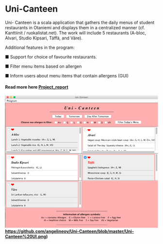 # Uni-Canteen

Uni- Canteen is a scala application that gathers the daily menus of student restaurants in Otaniemi
and displays them in a centralized manner (cf. Kanttiinit / ruokalistat.net). The work will include
5 restaurants (A-bloc, Alvari, Studio Kipsari, Täffä, and Väre).

Additional features in the program:

■ Support for choice of favourite restaurants.

■ Filter menu items based on allergen

■ Inform users about menu items that contain allergens (GUI)

#### Read more here [Project_report](https://github.com/angelineov/Uni-Canteen/blob/master/Project%20Document%20-%20Angeline%20Jayanegara.pdf)

#### ![Uni-Canteen UI.png](https://github.com/angelineov/Uni-Canteen/blob/master/Uni-Canteen%20UI.png)https://github.com/angelineov/Uni-Canteen/blob/master/Uni-Canteen%20UI.png)
